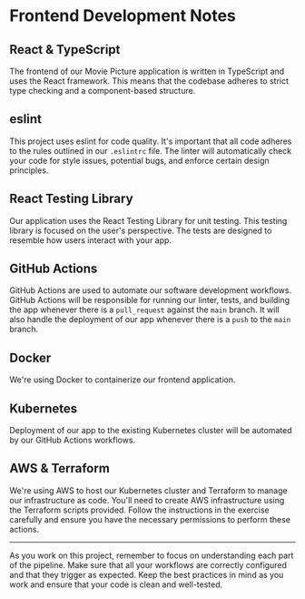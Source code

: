 # Frontend Development Notes

## React & TypeScript

The frontend of our Movie Picture application is written in TypeScript and uses the React framework. This means that the codebase adheres to strict type checking and a component-based structure. 

## eslint

This project uses eslint for code quality. It's important that all code adheres to the rules outlined in our `.eslintrc` file. The linter will automatically check your code for style issues, potential bugs, and enforce certain design principles. 

## React Testing Library

Our application uses the React Testing Library for unit testing. This testing library is focused on the user's perspective. The tests are designed to resemble how users interact with your app.

## GitHub Actions

GitHub Actions are used to automate our software development workflows. GitHub Actions will be responsible for running our linter, tests, and building the app whenever there is a `pull_request` against the `main` branch. It will also handle the deployment of our app whenever there is a `push` to the `main` branch. 

## Docker

We're using Docker to containerize our frontend application.

## Kubernetes

Deployment of our app to the existing Kubernetes cluster will be automated by our GitHub Actions workflows. 

## AWS & Terraform

We're using AWS to host our Kubernetes cluster and Terraform to manage our infrastructure as code. You'll need to create AWS infrastructure using the Terraform scripts provided. Follow the instructions in the exercise carefully and ensure you have the necessary permissions to perform these actions. 

---

As you work on this project, remember to focus on understanding each part of the pipeline. Make sure that all your workflows are correctly configured and that they trigger as expected. Keep the best practices in mind as you work and ensure that your code is clean and well-tested.
